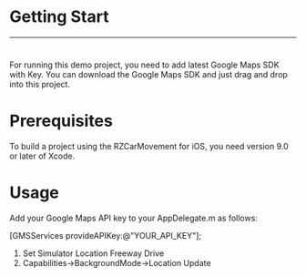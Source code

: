 # Getting Start
***

#
For running this demo project, you need to add latest Google Maps SDK with Key. You can download the Google Maps SDK and just drag and drop into this project.

# Prerequisites
To build a project using the RZCarMovement for iOS, you need version 9.0 or later of Xcode.

# Usage

Add your Google Maps API key to your AppDelegate.m as follows:

[GMSServices provideAPIKey:@"YOUR_API_KEY"];

1. Set Simulator Location Freeway Drive
2. Capabilities->BackgroundMode->Location Update
#
